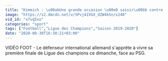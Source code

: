 ```yaml
---
title: "Kimmich : \u00abUne grande occasion \u00e0 saisir\u00bb contre le PSG - Foot - C1 - Bayern"
image: "https://s2.dmcdn.net/v/SPvj41VGX_dZW4k5n/x240"
vid_id: "x7vq5vo"
categories: "sport"
tags: ["Football","Ligue des Champions","Saison 2019-2020"]
date: "2020-08-30T16:30:21+03:00"
---
```

VIDÉO FOOT - Le défenseur international allemand s'apprête à vivre sa première finale de Ligue des champions ce dimanche, face au PSG.
